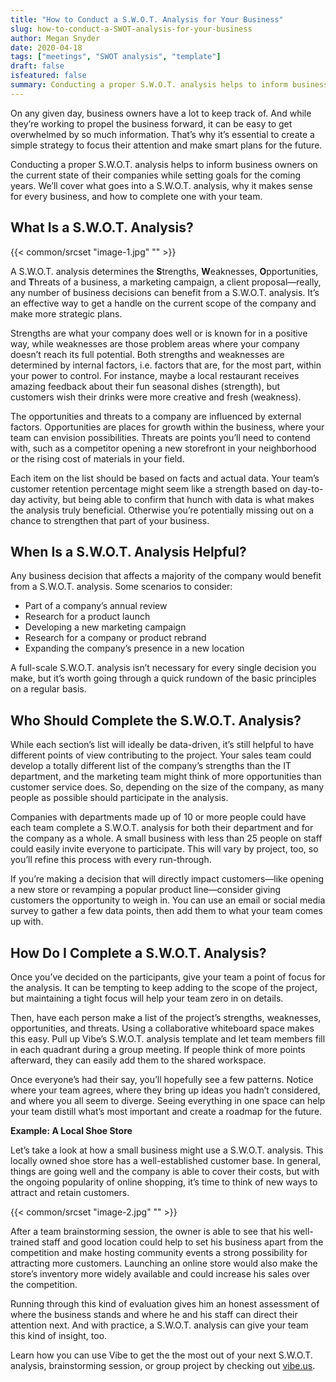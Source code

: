 ```yaml
---
title: "How to Conduct a S.W.O.T. Analysis for Your Business"
slug: how-to-conduct-a-SWOT-analysis-for-your-business
author: Megan Snyder
date: 2020-04-18
tags: ["meetings", "SWOT analysis", "template"]
draft: false
isfeatured: false
summary: Conducting a proper S.W.O.T. analysis helps to inform business owners on the current state of their companies while setting goals for the coming years.
---
```




On any given day, business owners have a lot to keep track of. And while they’re working to propel the business forward, it can be easy to get overwhelmed by so much information. That’s why it’s essential to create a simple strategy to focus their attention and make smart plans for the future.

Conducting a proper S.W.O.T. analysis helps to inform business owners on the current state of their companies while setting goals for the coming years. We’ll cover what goes into a S.W.O.T. analysis, why it makes sense for every business, and how to complete one with your team.


## What Is a S.W.O.T. Analysis?
{{< common/srcset "image-1.jpg" "" >}}


A S.W.O.T. analysis determines the **S**trengths, **W**eaknesses, **O**pportunities, and **T**hreats of a business, a marketing campaign, a client proposal—really, any number of business decisions can benefit from a S.W.O.T. analysis. It’s an effective way to get a handle on the current scope of the company and make more strategic plans.

Strengths are what your company does well or is known for in a positive way, while weaknesses are those problem areas where your company doesn’t reach its full potential. Both strengths and weaknesses are determined by internal factors, i.e. factors that are, for the most part, within your power to control. For instance, maybe a local restaurant receives amazing feedback about their fun seasonal dishes (strength), but customers wish their drinks were more creative and fresh (weakness).

The opportunities and threats to a company are influenced by external factors. Opportunities are places for growth within the business, where your team can envision possibilities. Threats are points you’ll need to contend with, such as a competitor opening a new storefront in your neighborhood or the rising cost of materials in your field.

Each item on the list should be based on facts and actual data. Your team’s customer retention percentage might seem like a strength based on day-to-day activity, but being able to confirm that hunch with data is what makes the analysis truly beneficial. Otherwise you’re potentially missing out on a chance to strengthen that part of your business.

## When Is a S.W.O.T. Analysis Helpful?

Any business decision that affects a majority of the company would benefit from a S.W.O.T. analysis. Some scenarios to consider:


- Part of a company’s annual review
- Research for a product launch
- Developing a new marketing campaign
- Research for a company or product rebrand
- Expanding the company’s presence in a new location

A full-scale S.W.O.T. analysis isn’t necessary for every single decision you make, but it’s worth going through a quick rundown of the basic principles on a regular basis. 


## Who Should Complete the S.W.O.T. Analysis?

While each section’s list will ideally be data-driven, it’s still helpful to have different points of view contributing to the project. Your sales team could develop a totally different list of the company’s strengths than the IT department, and the marketing team might think of more opportunities than customer service does. So, depending on the size of the company, as many people as possible should participate in the analysis.

Companies with departments made up of 10 or more people could have each team complete a S.W.O.T. analysis for both their department and for the company as a whole. A small business with less than 25 people on staff could easily invite everyone to participate. This will vary by project, too, so you’ll refine this process with every run-through.

If you’re making a decision that will directly impact customers—like opening a new store or revamping a popular product line—consider giving customers the opportunity to weigh in. You can use an email or social media survey to gather a few data points, then add them to what your team comes up with.


## How Do I Complete a S.W.O.T. Analysis?

Once you’ve decided on the participants, give your team a point of focus for the analysis. It can be tempting to keep adding to the scope of the project, but maintaining a tight focus will help your team zero in on details.

Then, have each person make a list of the project’s strengths, weaknesses, opportunities, and threats. Using a collaborative whiteboard space makes this easy. Pull up Vibe’s S.W.O.T. analysis template and let team members fill in each quadrant during a group meeting. If people think of more points afterward, they can easily add them to the shared workspace.

Once everyone’s had their say, you’ll hopefully see a few patterns. Notice where your team agrees, where they bring up ideas you hadn’t considered, and where you all seem to diverge. Seeing everything in one space can help your team distill what’s most important and create a roadmap for the future.

**Example: A Local Shoe Store**

Let’s take a look at how a small business might use a S.W.O.T. analysis. This locally owned shoe store has a well-established customer base. In general, things are going well and the company is able to cover their costs, but with the ongoing popularity of online shopping, it’s time to think of new ways to attract and retain customers.


{{< common/srcset "image-2.jpg" "" >}}


After a team brainstorming session, the owner is able to see that his well-trained staff and good location could help to set his business apart from the competition and make hosting community events a strong possibility for attracting more customers. Launching an online store would also make the store’s inventory more widely available and could increase his sales over the competition.

Running through this kind of evaluation gives him an honest assessment of where the business stands and where he and his staff can direct their attention next. And with practice, a S.W.O.T. analysis can give your team this kind of insight, too.

Learn how you can use Vibe to get the the most out of your next S.W.O.T. analysis, brainstorming session, or group project by checking out [vibe.us](http://vibe.us/).
